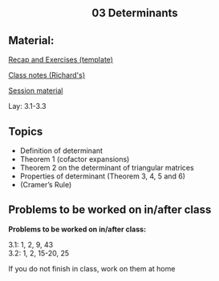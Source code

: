 <h2 align="center">03 Determinants</h2>

## Material:

[Recap and Exercises (template)](https://drive.google.com/file/d/1a-bCd54HRlofetHhaDEvVVjdQEuCmY9b/view?usp=sharing)

[Class notes (Richard's)](https://drive.google.com/file/d/16-VdRO_e6X2bwNpUfeJVkoZrT-naFC3Q/view?usp=sharing)

[Session material](https://viaucdk-my.sharepoint.com/:f:/g/personal/rib_viauc_dk/EqnOhUdCrwBLpZNg2NSxmaUBIxBFaoMXe4X_erAXqiUJFA?e=CVLt0G)

<p>Lay:&nbsp;3.1-3.3</p>

## Topics
<ul>
 <li>Definition of determinant</li>
 <li>Theorem 1 (cofactor expansions)</li>
 <li>Theorem 2 on the determinant of triangular matrices</li>
 <li>Properties of determinant (Theorem 3, 4, 5 and 6)</li>
 <li>(Cramer’s Rule)</li>
</ul>

## Problems to be worked on in/after class

<p><strong>Problems to be worked on in/after&nbsp;class:</strong></p>
<p>​​​3.1: 1, 2, 9, 43 &nbsp;&nbsp;<br />
3.2: 1, 2, 15-20, 25 &nbsp;<br />

If you do not finish in class, work on them at home</p>
